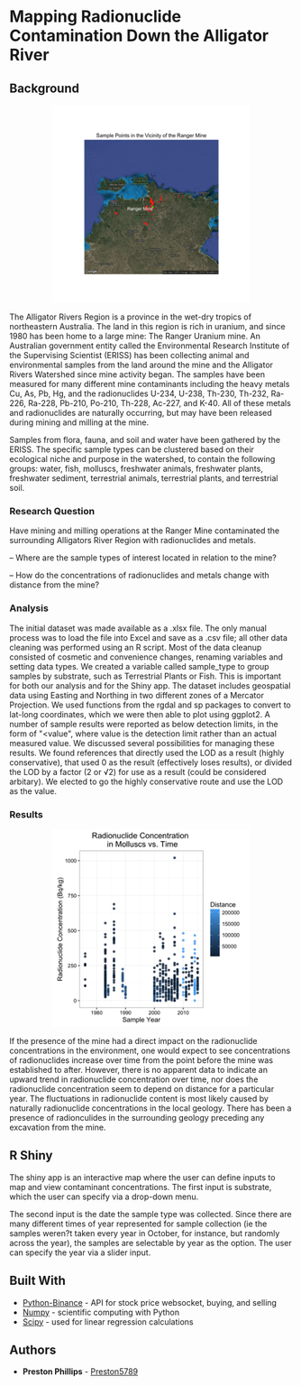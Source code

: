 # Mapping Radionuclide Contamination Down the Alligator River

## Background

<p align="center">
  <img src="https://github.com/Preston5789/Austraila_Radionuclide_Mapping/blob/master/Austrialia_Pics/MapofRangerMine.png" width="350" title="hover text">
</p>
The Alligator Rivers Region is a province in the wet-dry tropics of northeastern Australia. The land in this region is rich in uranium, and since 1980 has been home to a large mine: The Ranger Uranium mine. An Australian government entity called the Environmental Research Institute of the Supervising Scientist (ERISS) has been collecting animal and environmental samples from the land around the mine and the Alligator Rivers Watershed since mine activity began. The samples have been measured for many different mine contaminants including the heavy metals Cu, As, Pb, Hg, and the radionuclides U-234, U-238, Th-230, Th-232, Ra-226, Ra-228, Pb-210, Po-210, Th-228, Ac-227, and K-40. All of these metals and radionuclides are naturally occurring, but may have been released during mining and milling at the mine.

Samples from flora, fauna, and soil and water have been gathered by the ERISS. The specific sample types can be clustered based on their ecological niche and purpose in the watershed, to contain the following groups: water, fish, molluscs, freshwater animals, freshwater plants, freshwater sediment, terrestrial animals, terrestrial plants, and terrestrial soil.


### Research Question
Have mining and milling operations at the Ranger Mine contaminated the surrounding Alligators River Region with radionuclides and metals.

–	Where are the sample types of interest located in relation to the mine?

–	How do the concentrations of radionuclides and metals change with distance from the mine?

### Analysis
The initial dataset was made available as a .xlsx file. The only manual process was to load the file into Excel and save as a .csv file; all other data cleaning was performed using an R script. Most of the data cleanup consisted of cosmetic and convenience changes, renaming variables and setting data types. We created a variable called sample_type to group samples by substrate, such as Terrestrial Plants or Fish. This is important for both our analysis and for the Shiny app.
The dataset includes geospatial data using Easting and Northing in two different zones of a Mercator Projection. We used functions from the rgdal and sp packages to convert to lat-long coordinates, which we were then able to plot using ggplot2.
A number of sample results were reported as below detection limits, in the form of "<value", where value is the detection limit rather than an actual measured value. We discussed several possibilities for managing these results. We found references that directly used the LOD as a result (highly conservative), that used 0 as the result (effectively loses results), or divided the LOD by a factor (2 or √2) for use as a result (could be considered arbitary). We elected to go the highly conservative route and use the LOD as the value.

### Results
<p align="center">
  <img src="https://github.com/Preston5789/Austraila_Radionuclide_Mapping/blob/master/Austrialia_Pics/Graph1.png" width="350" title="hover text">
</p>
If the presence of the mine had a direct impact on the radionuclide concentrations in the environment, one would expect to see concentrations of radionuclides increase over time from the point before the mine was established to after. However, there is no apparent data to indicate an upward trend in radionuclide concentration over time, nor does the radionuclide concentration seem to depend on distance for a particular year.
The fluctuations in radionuclide content is most likely caused by naturally radionuclide concentrations in the local geology. There has been a presence of radionculides in the surrounding geology preceding any excavation from the mine.

## R Shiny
The shiny app is an interactive map where the user can define inputs to map and view contaminant concentrations. The first input is substrate, which the user can specify via a drop-down menu. 


The second input is the date the sample type was collected. Since there are many different times of year represented for sample collection (ie the samples weren?t taken every year in October, for instance, but randomly across the year), the samples are selectable by year as the option. The user can specify the year via a slider input. 
	

## Built With

* [Python-Binance](https://github.com/sammchardy/python-binance) - API for stock price websocket, buying, and selling
* [Numpy](https://www.numpy.org/) - scientific computing with Python
* [Scipy](https://www.scipy.org/) - used for linear regression calculations


## Authors

* **Preston Phillips** - [Preston5789](https://github.com/Preston5789)


